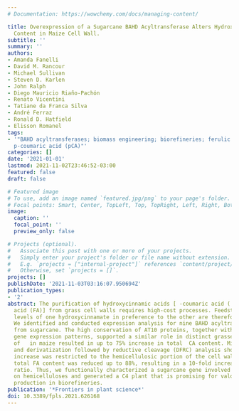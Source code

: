 ```yaml
---
# Documentation: https://wowchemy.com/docs/managing-content/

title: Overexpression of a Sugarcane BAHD Acyltransferase Alters Hydroxycinnamate
  Content in Maize Cell Wall.
subtitle: ''
summary: ''
authors:
- Amanda Fanelli
- David M. Rancour
- Michael Sullivan
- Steven D. Karlen
- John Ralph
- Diego Mauricio Riaño-Pachón
- Renato Vicentini
- Tatiane da Franca Silva
- André Ferraz
- Ronald D. Hatfield
- Elisson Romanel
tags:
- '"BAHD acyltransferases; biomass engineering; biorefineries; ferulic acid (FA);
  p-coumaric acid (pCA)"'
categories: []
date: '2021-01-01'
lastmod: 2021-11-02T23:46:52-03:00
featured: false
draft: false

# Featured image
# To use, add an image named `featured.jpg/png` to your page's folder.
# Focal points: Smart, Center, TopLeft, Top, TopRight, Left, Right, BottomLeft, Bottom, BottomRight.
image:
  caption: ''
  focal_point: ''
  preview_only: false

# Projects (optional).
#   Associate this post with one or more of your projects.
#   Simply enter your project's folder or file name without extension.
#   E.g. `projects = ["internal-project"]` references `content/project/deep-learning/index.md`.
#   Otherwise, set `projects = []`.
projects: []
publishDate: '2021-11-03T03:16:07.950694Z'
publication_types:
- '2'
abstract: The purification of hydroxycinnamic acids [ -coumaric acid ( CA) and ferulic
  acid (FA)] from grass cell walls requires high-cost processes. Feedstocks with increased
  levels of one hydroxycinnamate in preference to the other are therefore highly desirable.
  We identified and conducted expression analysis for nine BAHD acyltransferase   genes
  from sugarcane. The high conservation of AT10 proteins, together with their similar
  gene expression patterns, supported a similar role in distinct grasses. Overexpression
  of   in maize resulted in up to 75% increase in total  CA content. Mild hydrolysis
  and derivatization followed by reductive cleavage (DFRC) analysis showed that  CA
  increase was restricted to the hemicellulosic portion of the cell wall. Furthermore,
  total FA content was reduced up to 88%, resulting in a 10-fold increase in the  CA/FA
  ratio. Thus, we functionally characterized a sugarcane gene involved in  CA content
  on hemicelluloses and generated a C4 plant that is promising for valorizing  CA
  production in biorefineries.
publication: '*Frontiers in plant science*'
doi: 10.3389/fpls.2021.626168
---
```

